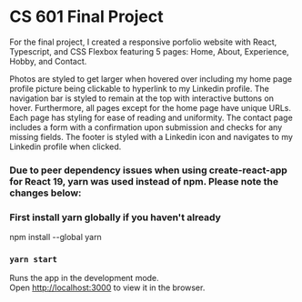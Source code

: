 # CS 601 Final Project
For the final project, I created a responsive porfolio website with React, Typescript, and CSS Flexbox featuring 5 pages: Home, About, Experience, Hobby, and Contact.

Photos are styled to get larger when hovered over including my home page profile picture being clickable to hyperlink to my Linkedin profile. The navigation bar is styled to remain at the top with interactive buttons on hover. Furthermore, all pages except for the home page have unique URLs. Each page has styling for ease of reading and uniformity. The contact page includes a form with a confirmation upon submission and checks for any missing fields. The footer is styled with a Linkedin icon and navigates to my Linkedin profile when clicked. 

### Due to peer dependency issues when using create-react-app for React 19, yarn was used instead of npm. Please note the changes below:


### First install yarn globally if you haven't already
npm install --global yarn

### `yarn start`

Runs the app in the development mode.\
Open [http://localhost:3000](http://localhost:3000) to view it in the browser.